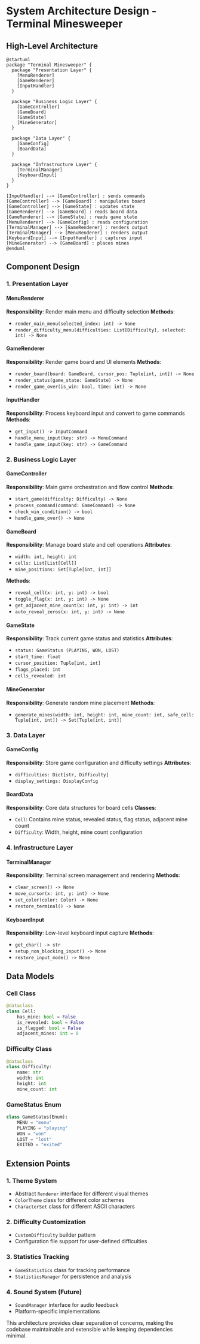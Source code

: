 # System Architecture Design - Terminal Minesweeper

## High-Level Architecture

```plantuml
@startuml
package "Terminal Minesweeper" {
  package "Presentation Layer" {
    [MenuRenderer] 
    [GameRenderer]
    [InputHandler]
  }
  
  package "Business Logic Layer" {
    [GameController]
    [GameBoard]
    [GameState]
    [MineGenerator]
  }
  
  package "Data Layer" {
    [GameConfig]
    [BoardData]
  }
  
  package "Infrastructure Layer" {
    [TerminalManager]
    [KeyboardInput]
  }
}

[InputHandler] --> [GameController] : sends commands
[GameController] --> [GameBoard] : manipulates board
[GameController] --> [GameState] : updates state
[GameRenderer] --> [GameBoard] : reads board data
[GameRenderer] --> [GameState] : reads game state
[MenuRenderer] --> [GameConfig] : reads configuration
[TerminalManager] --> [GameRenderer] : renders output
[TerminalManager] --> [MenuRenderer] : renders output
[KeyboardInput] --> [InputHandler] : captures input
[MineGenerator] --> [GameBoard] : places mines
@enduml
```

## Component Design

### 1. Presentation Layer

#### MenuRenderer
**Responsibility**: Render main menu and difficulty selection
**Methods**:
- `render_main_menu(selected_index: int) -> None`
- `render_difficulty_menu(difficulties: List[Difficulty], selected: int) -> None`

#### GameRenderer  
**Responsibility**: Render game board and UI elements
**Methods**:
- `render_board(board: GameBoard, cursor_pos: Tuple[int, int]) -> None`
- `render_status(game_state: GameState) -> None`
- `render_game_over(is_win: bool, time: int) -> None`

#### InputHandler
**Responsibility**: Process keyboard input and convert to game commands
**Methods**:
- `get_input() -> InputCommand`
- `handle_menu_input(key: str) -> MenuCommand`
- `handle_game_input(key: str) -> GameCommand`

### 2. Business Logic Layer

#### GameController
**Responsibility**: Main game orchestration and flow control
**Methods**:
- `start_game(difficulty: Difficulty) -> None`
- `process_command(command: GameCommand) -> None`
- `check_win_condition() -> bool`
- `handle_game_over() -> None`

#### GameBoard
**Responsibility**: Manage board state and cell operations
**Attributes**:
- `width: int, height: int`
- `cells: List[List[Cell]]`
- `mine_positions: Set[Tuple[int, int]]`

**Methods**:
- `reveal_cell(x: int, y: int) -> bool`
- `toggle_flag(x: int, y: int) -> None`
- `get_adjacent_mine_count(x: int, y: int) -> int`
- `auto_reveal_zeros(x: int, y: int) -> None`

#### GameState
**Responsibility**: Track current game status and statistics
**Attributes**:
- `status: GameStatus (PLAYING, WON, LOST)`
- `start_time: float`
- `cursor_position: Tuple[int, int]`
- `flags_placed: int`
- `cells_revealed: int`

#### MineGenerator
**Responsibility**: Generate random mine placement
**Methods**:
- `generate_mines(width: int, height: int, mine_count: int, safe_cell: Tuple[int, int]) -> Set[Tuple[int, int]]`

### 3. Data Layer

#### GameConfig
**Responsibility**: Store game configuration and difficulty settings
**Attributes**:
- `difficulties: Dict[str, Difficulty]`
- `display_settings: DisplayConfig`

#### BoardData
**Responsibility**: Core data structures for board cells
**Classes**:
- `Cell`: Contains mine status, revealed status, flag status, adjacent mine count
- `Difficulty`: Width, height, mine count configuration

### 4. Infrastructure Layer

#### TerminalManager
**Responsibility**: Terminal screen management and rendering
**Methods**:
- `clear_screen() -> None`
- `move_cursor(x: int, y: int) -> None`
- `set_color(color: Color) -> None`
- `restore_terminal() -> None`

#### KeyboardInput
**Responsibility**: Low-level keyboard input capture
**Methods**:
- `get_char() -> str`
- `setup_non_blocking_input() -> None`
- `restore_input_mode() -> None`

## Data Models

### Cell Class
```python
@dataclass
class Cell:
    has_mine: bool = False
    is_revealed: bool = False
    is_flagged: bool = False
    adjacent_mines: int = 0
```

### Difficulty Class
```python
@dataclass
class Difficulty:
    name: str
    width: int
    height: int
    mine_count: int
```

### GameStatus Enum
```python
class GameStatus(Enum):
    MENU = "menu"
    PLAYING = "playing" 
    WON = "won"
    LOST = "lost"
    EXITED = "exited"
```

## Extension Points

### 1. Theme System
- Abstract `Renderer` interface for different visual themes
- `ColorTheme` class for different color schemes
- `CharacterSet` class for different ASCII characters

### 2. Difficulty Customization
- `CustomDifficulty` builder pattern
- Configuration file support for user-defined difficulties

### 3. Statistics Tracking
- `GameStatistics` class for tracking performance
- `StatisticsManager` for persistence and analysis

### 4. Sound System (Future)
- `SoundManager` interface for audio feedback
- Platform-specific implementations

This architecture provides clear separation of concerns, making the codebase maintainable and extensible while keeping dependencies minimal.
